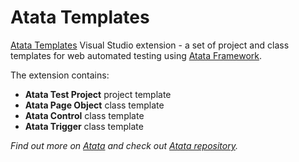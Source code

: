 # Atata Templates

[Atata Templates](https://marketplace.visualstudio.com/items?itemName=YevgeniyShunevych.AtataTemplates) Visual Studio extension - a set of project and class templates for web automated testing using [Atata Framework](https://atata-framework.github.io/).

The extension contains:

- **Atata Test Project** project template
- **Atata Page Object** class template
- **Atata Control** class template
- **Atata Trigger** class template

*Find out more on [Atata](https://atata-framework.github.io/) and check out [Atata repository](https://github.com/atata-framework/atata).*